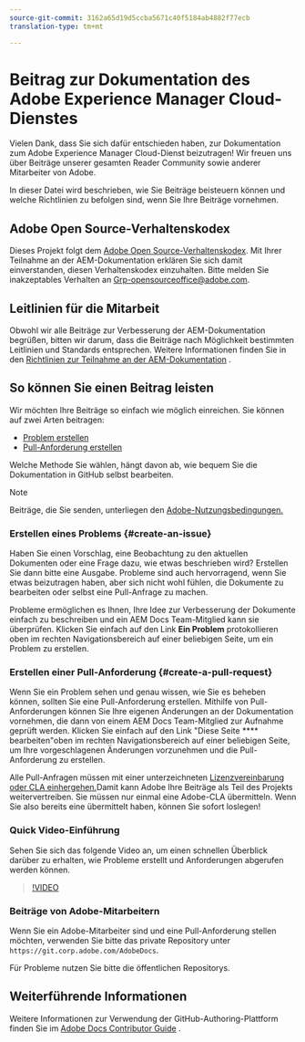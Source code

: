 ```yaml
---
source-git-commit: 3162a65d19d5ccba5671c40f5184ab4882f77ecb
translation-type: tm+mt

---
```

# Beitrag zur Dokumentation des Adobe Experience Manager Cloud-Dienstes

Vielen Dank, dass Sie sich dafür entschieden haben, zur Dokumentation zum Adobe Experience Manager Cloud-Dienst beizutragen! Wir freuen uns über Beiträge unserer gesamten Reader Community sowie anderer Mitarbeiter von Adobe.

In dieser Datei wird beschrieben, wie Sie Beiträge beisteuern können und welche Richtlinien zu befolgen sind, wenn Sie Ihre Beiträge vornehmen.

## Adobe Open Source-Verhaltenskodex

Dieses Projekt folgt dem [Adobe Open Source-Verhaltenskodex](code-of-conduct.md). Mit Ihrer Teilnahme an der AEM-Dokumentation erklären Sie sich damit einverstanden, diesen Verhaltenskodex einzuhalten. Bitte melden Sie inakzeptables Verhalten an
[Grp-opensourceoffice@adobe.com](mailto:Grp-opensourceoffice@adobe.com).

## Leitlinien für die Mitarbeit

Obwohl wir alle Beiträge zur Verbesserung der AEM-Dokumentation begrüßen, bitten wir darum, dass die Beiträge nach Möglichkeit bestimmten Leitlinien und Standards entsprechen. Weitere Informationen finden Sie in den [Richtlinien zur Teilnahme an der AEM-Dokumentation](guidelines.md) .

## So können Sie einen Beitrag leisten

Wir möchten Ihre Beiträge so einfach wie möglich einreichen. Sie können auf zwei Arten beitragen:

* [Problem erstellen](#create-an-issue)
* [Pull-Anforderung erstellen](#create-a-pull-request)

Welche Methode Sie wählen, hängt davon ab, wie bequem Sie die Dokumentation in GitHub selbst bearbeiten.

>[!NOTE]
>
>Beiträge, die Sie senden, unterliegen den [Adobe-Nutzungsbedingungen.](https://www.adobe.com/legal/terms.html)

### Erstellen eines Problems {#create-an-issue}

Haben Sie einen Vorschlag, eine Beobachtung zu den aktuellen Dokumenten oder eine Frage dazu, wie etwas beschrieben wird? Erstellen Sie dann bitte eine Ausgabe. Probleme sind auch hervorragend, wenn Sie etwas beizutragen haben, aber sich nicht wohl fühlen, die Dokumente zu bearbeiten oder selbst eine Pull-Anfrage zu machen.

Probleme ermöglichen es Ihnen, Ihre Idee zur Verbesserung der Dokumente einfach zu beschreiben und ein AEM Docs Team-Mitglied kann sie überprüfen. Klicken Sie einfach auf den Link **Ein Problem** protokollieren oben im rechten Navigationsbereich auf einer beliebigen Seite, um ein Problem zu erstellen.

### Erstellen einer Pull-Anforderung {#create-a-pull-request}

Wenn Sie ein Problem sehen und genau wissen, wie Sie es beheben können, sollten Sie eine Pull-Anforderung erstellen. Mithilfe von Pull-Anforderungen können Sie Ihre eigenen Änderungen an der Dokumentation vornehmen, die dann von einem AEM Docs Team-Mitglied zur Aufnahme geprüft werden. Klicken Sie einfach auf den Link &quot;Diese Seite **** bearbeiten&quot;oben im rechten Navigationsbereich auf einer beliebigen Seite, um Ihre vorgeschlagenen Änderungen vorzunehmen und die Pull-Anforderung zu erstellen.

Alle Pull-Anfragen müssen mit einer unterzeichneten [Lizenzvereinbarung oder CLA einhergehen.](https://opensource.adobe.com/cla.html)Damit kann Adobe Ihre Beiträge als Teil des Projekts weitervertreiben. Sie müssen nur einmal eine Adobe-CLA übermitteln. Wenn Sie also bereits eine übermittelt haben, können Sie sofort loslegen!

### Quick Video-Einführung

Sehen Sie sich das folgende Video an, um einen schnellen Überblick darüber zu erhalten, wie Probleme erstellt und Anforderungen abgerufen werden können.

>[!VIDEO](https://video.tv.adobe.com/v/27069)

### Beiträge von Adobe-Mitarbeitern

Wenn Sie ein Adobe-Mitarbeiter sind und eine Pull-Anforderung stellen möchten, verwenden Sie bitte das private Repository unter `https://git.corp.adobe.com/AdobeDocs`.

Für Probleme nutzen Sie bitte die öffentlichen Repositorys.

## Weiterführende Informationen

Weitere Informationen zur Verwendung der GitHub-Authoring-Plattform finden Sie im [Adobe Docs Contributor Guide](https://docs.adobe.com/help/en/contributor/contributor-guide/introduction.html) .

